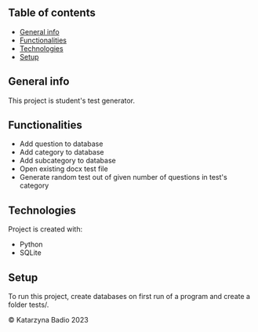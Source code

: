 ## Table of contents
* [General info](#general-info)
* [Functionalities](#functionalities)
* [Technologies](#technologies)
* [Setup](#setup)

## General info
This project is student's test generator.

## Functionalities
- Add question to database
- Add category to database
- Add subcategory to database
- Open existing docx test file
- Generate random test out of given number of questions in test's category
	
## Technologies
Project is created with:
* Python
* SQLite
	
## Setup
To run this project, create databases on first run of a program and create a folder tests/.

© Katarzyna Badio 2023